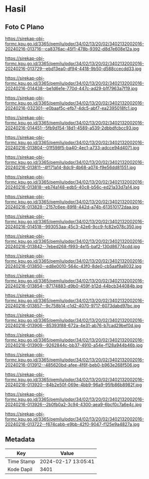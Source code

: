 # Hasil

## Foto C Plano

https://sirekap-obj-formc.kpu.go.id/3365/pemilu/pdpr/34/02/13/20/02/3402132002016-20240216-013716--ca8376ac-45f1-478b-9392-d8d7e608e12a.jpg

https://sirekap-obj-formc.kpu.go.id/3365/pemilu/pdpr/34/02/13/20/02/3402132002016-20240216-013729--ebd13ea0-df94-4418-9b50-d588ccecdd33.jpg

https://sirekap-obj-formc.kpu.go.id/3365/pemilu/pdpr/34/02/13/20/02/3402132002016-20240216-014438--be1d6e1e-770d-447c-ad29-b1f7963a7f19.jpg

https://sirekap-obj-formc.kpu.go.id/3365/pemilu/pdpr/34/02/13/20/02/3402132002016-20240216-032301--e0baaf5c-efb7-4dc5-abf7-ea2395018fc1.jpg

https://sirekap-obj-formc.kpu.go.id/3365/pemilu/pdpr/34/02/13/20/02/3402132002016-20240216-014451--5fb9d154-18d1-4589-a539-2dbbdfcbcc93.jpg

https://sirekap-obj-formc.kpu.go.id/3365/pemilu/pdpr/34/02/13/20/02/3402132002016-20240216-013804--01f598f5-ba40-4ec1-a733-adcce94d4071.jpg

https://sirekap-obj-formc.kpu.go.id/3365/pemilu/pdpr/34/02/13/20/02/3402132002016-20240216-013811--4f171a14-8dc9-4b68-a074-f9e56dd81551.jpg

https://sirekap-obj-formc.kpu.go.id/3365/pemilu/pdpr/34/02/13/20/02/3402132002016-20240216-013818--eb74a148-edb5-40c8-b56c-ed21a33d7a14.jpg

https://sirekap-obj-formc.kpu.go.id/3365/pemilu/pdpr/34/02/13/20/02/3402132002016-20240216-013828--2157c6ee-89f8-442d-a74b-613510172daa.jpg

https://sirekap-obj-formc.kpu.go.id/3365/pemilu/pdpr/34/02/13/20/02/3402132002016-20240216-014518--993053aa-45c3-42e6-9cc9-fc82e078c350.jpg

https://sirekap-obj-formc.kpu.go.id/3365/pemilu/pdpr/34/02/13/20/02/3402132002016-20240216-013842--7ebed268-f993-4e15-baf2-130d86774cdd.jpg

https://sirekap-obj-formc.kpu.go.id/3365/pemilu/pdpr/34/02/13/20/02/3402132002016-20240216-013850--ed8e0010-564c-43f0-8de0-cb5aaf9a8032.jpg

https://sirekap-obj-formc.kpu.go.id/3365/pemilu/pdpr/34/02/13/20/02/3402132002016-20240216-013854--87174883-d9b0-459f-b12d-44bcb344084b.jpg

https://sirekap-obj-formc.kpu.go.id/3365/pemilu/pdpr/34/02/13/20/02/3402132002016-20240216-013857--9c758b14-c1d2-4070-9717-6073dabd97bc.jpg

https://sirekap-obj-formc.kpu.go.id/3365/pemilu/pdpr/34/02/13/20/02/3402132002016-20240216-013906--85393f88-672a-4e31-ab76-b7cad29bef0d.jpg

https://sirekap-obj-formc.kpu.go.id/3365/pemilu/pdpr/34/02/13/20/02/3402132002016-20240216-013909--9262844c-bb37-4910-a54e-f128a944b46b.jpg

https://sirekap-obj-formc.kpu.go.id/3365/pemilu/pdpr/34/02/13/20/02/3402132002016-20240216-013912--485620bd-afee-4f6f-beb0-b963e268f506.jpg

https://sirekap-obj-formc.kpu.go.id/3365/pemilu/pdpr/34/02/13/20/02/3402132002016-20240216-013920--84b2e50f-069e-4bb9-96a9-95fb86b8982f.jpg

https://sirekap-obj-formc.kpu.go.id/3365/pemilu/pdpr/34/02/13/20/02/3402132002016-20240216-013926--2b0fb0a2-3c94-4300-aea9-6bcf0c7a6e4c.jpg

https://sirekap-obj-formc.kpu.go.id/3365/pemilu/pdpr/34/02/13/20/02/3402132002016-20240216-013722--f674cabb-e9bb-42f0-9047-f125e9a4827a.jpg


## Metadata

| Key        | Value               |
| ---------- | ------------------- |
| Time Stamp | 2024-02-17 13:05:41 |
| Kode Dapil | 3401                |



